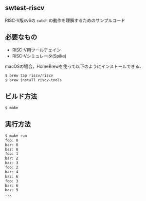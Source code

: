 swtest-riscv
------
RISC-V版xv6の `swtch` の動作を理解するためのサンプルコード

## 必要なもの

* RISC-V用ツールチェイン
* RISC-Vシミュレータ(Spike)

macOSの場合，HomeBrewを使って以下のようにインストールできる．

```sh
$ brew tap riscv/riscv
$ brew install riscv-tools
```

## ビルド方法

```sh
$ make
```

## 実行方法

```sh
$ make run
foo: 0
bar: 0
baz: 0
foo: 1
bar: 2
baz: 3
foo: 2
bar: 4
baz: 6
foo: 3
bar: 6
baz: 9
...
```

